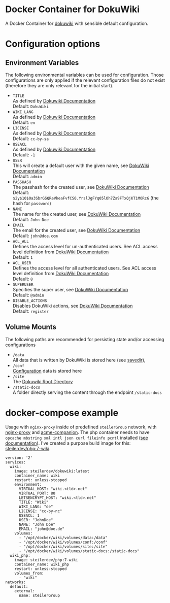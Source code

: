 # Docker Container for DokuWiki
A Docker Container for [dokuwiki](https://www.dokuwiki.org/dokuwiki) with sensible default configuration.

# Configuration options
## Environment Variables
The following environmental variables can be used for configuration. Those configurations are only applied if the relevant configuration files do not exist (therefore they are only relevant for the initial start).

  - `TITLE`  
    As defined by [Dokuwiki Documentation](https://www.dokuwiki.org/config:title)  
    Default: `DokuWiki`
  - `WIKI_LANG`  
    As defined by [Dokuwiki Documentation](https://www.dokuwiki.org/config:lang)  
    Default: `en`
  - `LICENSE`  
    As defined by [Dokuwiki Documentation](https://www.dokuwiki.org/config:license)  
    Default: `cc-by-sa`
  - `USEACL`  
    As defined by [Dokuwiki Documentation](https://www.dokuwiki.org/config:useacl)  
    Default: `-1`
  - `USER`  
    This will create a default user with the given name, see [DokuWiki Documentation](https://www.dokuwiki.org/acl)  
    Default: `admin`
  - `PASSHASH`  
    The passhash for the created user, see [DokuWiki Documentation](https://www.dokuwiki.org/acl)  
    Default: `$2y$10$0a3SbrGSQReVkeaFvfCS0.YrslJgFYq05lOh7Za9FTxQjKTiMORcG` (the hash for `password`)
  - `NAME`  
    The name for the created user, see [DokuWiki Documentation](https://www.dokuwiki.org/acl)  
    Default: `John Doe`
  - `EMAIL`  
    The email for the created user, see [DokuWiki Documentation](https://www.dokuwiki.org/acl)  
    Default: `john@doe.com`
  - `ACL_ALL`  
    Defines the access level for un-authenticated users. See ACL access level definition from [DokuWiki Documentation](https://www.dokuwiki.org/acl#background_info)  
    Default: `1`
  - `ACL_USER`  
    Defines the access level for all authenticated users. See ACL access level definition from [DokuWiki Documentation](https://www.dokuwiki.org/acl#background_info)  
    Default: `8`
  - `SUPERUSER`  
    Specifies the super user, see [DokuWiki Documentation](https://www.dokuwiki.org/config:superuser)  
    Default: `@admin`
  - `DISABLE_ACTIONS`  
    Disables DokuWiki actions, see [DokuWiki Documentation](https://www.dokuwiki.org/config:disableactions)  
    Default: `register`

## Volume Mounts
The following paths are recommended for persisting state and/or accessing configurations

  - `/data`  
    All data that is written by DokuWiki is stored here (see [savedir](https://www.dokuwiki.org/config:savedir)),
  - `/conf`  
    [Configuration](https://www.dokuwiki.org/devel:configuration) data is stored here
  - `/site`  
    The [Dokuwiki Root Directory](https://www.dokuwiki.org/devel:dirlayout)
  - `/static-docs`  
    A folder directly serving the content through the endpoint `/static-docs`

# docker-compose example
Usage with `nginx-proxy` inside of predefined `steilerGroup` network, with [nginx-proxy](https://github.com/nginx-proxy/nginx-proxy) and [acme-companion](https://github.com/nginx-proxy/acme-companion). The php container needs to have `opcache mbstring xml intl json curl fileinfo pcntl` installed ([see documentation](https://www.dokuwiki.org/requirements)). I've created a purpose build image for this: [steilerdev/php:7-wiki](https://github.com/steilerDev/php-docker).

```
version: '2'
services:
  wiki:
    image: steilerdev/dokuwiki:latest
    container_name: wiki
    restart: unless-stopped
    environment:
      VIRTUAL_HOST: "wiki.<tld>.net"
      VIRTUAL_PORT: 80
      LETSENCRYPT_HOST: "wiki.<tld>.net"
      TITLE: "Wiki"
      WIKI_LANG: "de"
      LICENSE: "cc-by-nc"
      USEACL: 1
      USER: "JohnDoe"
      NAME: "John Doe"
      EMAIL: "john@doe.de"
    volumes:
      - "/opt/docker/wiki/volumes/data:/data"
      - "/opt/docker/wiki/volumes/conf:/conf"
      - "/opt/docker/wiki/volumes/site:/site"
      - "/opt/docker/wiki/volumes/static-docs:/static-docs"
  wiki_php:
    image: steilerdev/php:7-wiki
    container_name: wiki_php
    restart: unless-stopped
    volumes_from:
      - "wiki"
networks:
  default:
    external:
      name: steilerGroup
```